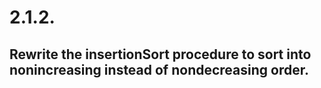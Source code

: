 # 2.1.2.
## Rewrite the insertionSort procedure to sort into nonincreasing instead of nondecreasing order.
